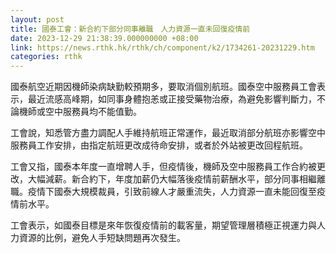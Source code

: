 ```yaml
---
layout: post
title: 國泰工會：新合約下部分同事離職　人力資源一直未回復疫情前
date: 2023-12-29 21:38:39.000000000 +08:00
link: https://news.rthk.hk/rthk/ch/component/k2/1734261-20231229.htm
categories: rthk
---
```


國泰航空近期因機師染病缺勤較預期多，要取消個別航班。國泰空中服務員工會表示，最近流感高峰期，如同事身體抱恙或正接受藥物治療，為避免影響判斷力，不論機師或空中服務員均不能值勤。

工會說，知悉管方盡力調配人手維持航班正常運作，最近取消部分航班亦影響空中服務員工作安排，由指定航班更改成待命安排，或者於外站被更改回程航班。

工會又指，國泰本年度一直增聘人手，但疫情後，機師及空中服務員工作合約被更改，大幅減薪。新合約下，年度加薪仍大幅落後疫情前薪酬水平，部分同事相繼離職。疫情下國泰大規模裁員，引致前線人才嚴重流失，人力資源一直未能回復至疫情前水平。

工會表示，如國泰目標是來年恢復疫情前的載客量，期望管理層積極正視運力與人力資源的比例，避免人手短缺問題再次發生。
